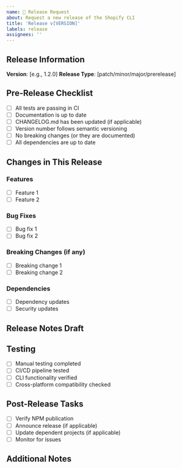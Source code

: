 ```yaml
---
name: 🚀 Release Request
about: Request a new release of the Shopify CLI
title: 'Release v[VERSION]'
labels: release
assignees: ''
---
```


## Release Information

**Version**: [e.g., 1.2.0]
**Release Type**: [patch/minor/major/prerelease]

## Pre-Release Checklist

- [ ] All tests are passing in CI
- [ ] Documentation is up to date
- [ ] CHANGELOG.md has been updated (if applicable)
- [ ] Version number follows semantic versioning
- [ ] No breaking changes (or they are documented)
- [ ] All dependencies are up to date

## Changes in This Release

### Features
- [ ] Feature 1
- [ ] Feature 2

### Bug Fixes
- [ ] Bug fix 1
- [ ] Bug fix 2

### Breaking Changes (if any)
- [ ] Breaking change 1
- [ ] Breaking change 2

### Dependencies
- [ ] Dependency updates
- [ ] Security updates

## Release Notes Draft

<!-- Provide a summary of changes for the release notes -->

## Testing

- [ ] Manual testing completed
- [ ] CI/CD pipeline tested
- [ ] CLI functionality verified
- [ ] Cross-platform compatibility checked

## Post-Release Tasks

- [ ] Verify NPM publication
- [ ] Announce release (if applicable)
- [ ] Update dependent projects (if applicable)
- [ ] Monitor for issues

## Additional Notes

<!-- Any additional information about this release -->
